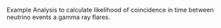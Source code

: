 Example Analysis to calculate likelihood of coincidence in time between neutrino events a gamma ray flares.
